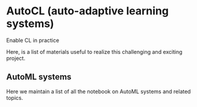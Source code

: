 # AutoCL (auto-adaptive learning systems)

Enable CL in practice

Here, is a list of materials useful to realize this challenging and exciting project.

## AutoML systems

Here we maintain a list of all the notebook on AutoML systems and related topics.

